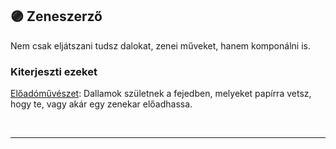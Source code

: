 ## 🟣 Zeneszerző

Nem csak eljátszani tudsz dalokat, zenei műveket, hanem komponálni is.

### Kiterjeszti ezeket

[Előadóművészet](../kepzettsegek.szekunder/eloadomuveszet.md): Dallamok születnek a fejedben, melyeket papírra vetsz, hogy te, vagy akár egy zenekar előadhassa.

<br />

---
